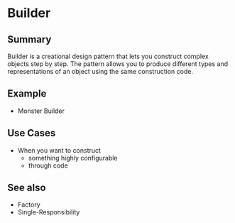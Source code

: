 # Builder

## Summary

Builder is a creational design pattern that lets you construct complex objects step by step. The pattern allows you to produce different types and representations of an object using the same construction code.

## Example
- Monster Builder

## Use Cases
- When you want to construct
  - something highly configurable
  - through code

## See also
- Factory
- Single-Responsibility